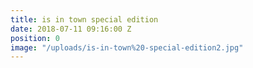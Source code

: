 ```yaml
---
title: is in town special edition
date: 2018-07-11 09:16:00 Z
position: 0
image: "/uploads/is-in-town%20-special-edition2.jpg"
---
```


